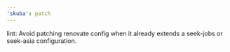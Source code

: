 ```yaml
---
'skuba': patch
---
```


lint: Avoid patching renovate config when it already extends a seek-jobs or seek-asia configuration.
